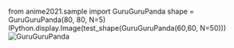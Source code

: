 from anime2021.sample import GuruGuruPanda
shape = GuruGuruPanda(80, 80, N=5)
IPython.display.Image(test_shape(GuruGuruPanda(60,60, N=50)))
![GuruGuruPanda](https://user-images.githubusercontent.com/82189301/147718698-a8cfcb92-b40f-4139-ad98-a80c89cd0c26.png)
